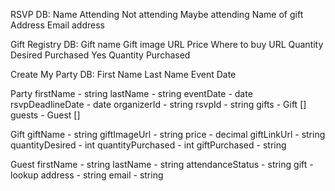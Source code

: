RSVP DB:
Name
Attending 
Not attending 
Maybe attending
Name of gift
Address
Email address


Gift Registry DB:
Gift name
Gift image URL
Price
Where to buy URL
Quantity Desired
Purchased Yes
Quantity Purchased


Create My Party DB:
First Name
Last Name
Event Date

Party
firstName - string
lastName - string
eventDate - date
rsvpDeadlineDate - date
organizerId - string
rsvpId - string
gifts - Gift []
guests - Guest []

Gift
giftName - string
giftImageUrl - string
price - decimal
giftLinkUrl - string
quantityDesired - int
quantityPurchased - int
giftPurchased - string

Guest
firstName - string
lastName - string
attendanceStatus - string
gift - lookup
address - string
email - string


